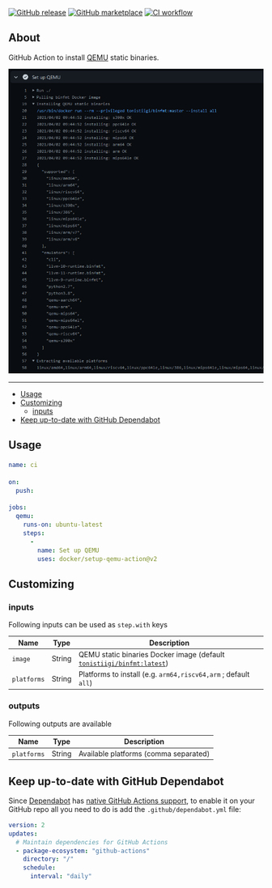 [![GitHub release](https://img.shields.io/github/release/docker/setup-qemu-action.svg?style=flat-square)](https://github.com/docker/setup-qemu-action/releases/latest)
[![GitHub marketplace](https://img.shields.io/badge/marketplace-docker--setup--qemu-blue?logo=github&style=flat-square)](https://github.com/marketplace/actions/docker-setup-qemu)
[![CI workflow](https://img.shields.io/github/workflow/status/docker/setup-qemu-action/ci?label=ci&logo=github&style=flat-square)](https://github.com/docker/setup-qemu-action/actions?workflow=ci)

## About

GitHub Action to install [QEMU](https://github.com/qemu/qemu) static binaries.

![Screenshot](.github/setup-qemu-action.png)

___

* [Usage](#usage)
* [Customizing](#customizing)
  * [inputs](#inputs)
* [Keep up-to-date with GitHub Dependabot](#keep-up-to-date-with-github-dependabot)

## Usage

```yaml
name: ci

on:
  push:

jobs:
  qemu:
    runs-on: ubuntu-latest
    steps:
      -
        name: Set up QEMU
        uses: docker/setup-qemu-action@v2
```

## Customizing

### inputs

Following inputs can be used as `step.with` keys

| Name             | Type    | Description                        |
|------------------|---------|------------------------------------|
| `image`          | String  | QEMU static binaries Docker image (default [`tonistiigi/binfmt:latest`](https://hub.docker.com/r/tonistiigi/binfmt/tags)) |
| `platforms`      | String  | Platforms to install (e.g. `arm64,riscv64,arm` ; default `all`) |

### outputs

Following outputs are available

| Name          | Type    | Description                           |
|---------------|---------|---------------------------------------|
| `platforms`   | String  | Available platforms (comma separated) |

## Keep up-to-date with GitHub Dependabot

Since [Dependabot](https://docs.github.com/en/github/administering-a-repository/keeping-your-actions-up-to-date-with-github-dependabot)
has [native GitHub Actions support](https://docs.github.com/en/github/administering-a-repository/configuration-options-for-dependency-updates#package-ecosystem),
to enable it on your GitHub repo all you need to do is add the `.github/dependabot.yml` file:

```yaml
version: 2
updates:
  # Maintain dependencies for GitHub Actions
  - package-ecosystem: "github-actions"
    directory: "/"
    schedule:
      interval: "daily"
```

